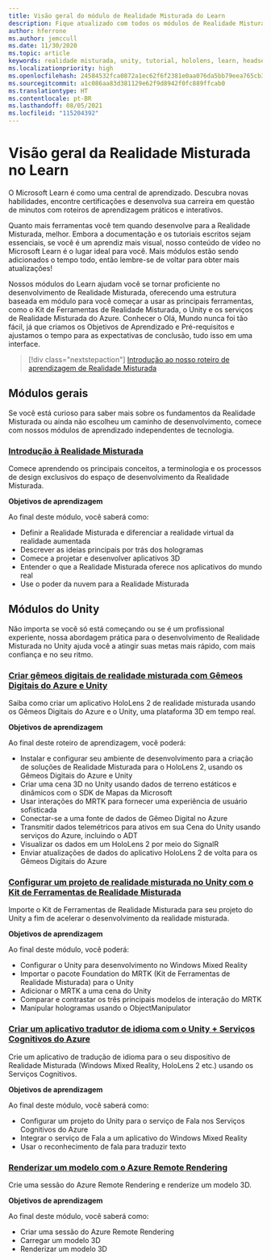 ```yaml
---
title: Visão geral do módulo de Realidade Misturada do Learn
description: Fique atualizado com todos os módulos de Realidade Misturada disponível hospedados na plataforma Microsoft Learn.
author: hferrone
ms.author: jemccull
ms.date: 11/30/2020
ms.topic: article
keywords: realidade misturada, unity, tutorial, hololens, learn, headset de realidade misturada, headset do windows mixed reality, headset de realidade virtual, o que é a realidade virtual, o que é a realidade aumentada, MRTK, kit de ferramentas de realidade misturada, tradução de linguagem, Azure, serviços cognitivos do Azure, Microsoft Learn
ms.localizationpriority: high
ms.openlocfilehash: 24584532fca0872a1ec62f6f2381e0aa076da5bb79eea765cb3a0a0f5736f36f
ms.sourcegitcommit: a1c086aa83d381129e62f9d8942f0fc889ffcab0
ms.translationtype: HT
ms.contentlocale: pt-BR
ms.lasthandoff: 08/05/2021
ms.locfileid: "115204392"
---
```

# <a name="mixed-reality-learn-overview"></a>Visão geral da Realidade Misturada no Learn

O Microsoft Learn é como uma central de aprendizado. Descubra novas habilidades, encontre certificações e desenvolva sua carreira em questão de minutos com 	roteiros de aprendizagem práticos e interativos. 

Quanto mais ferramentas você tem quando desenvolve para a Realidade Misturada, melhor. Embora a documentação e os tutoriais escritos sejam essenciais, se você é um aprendiz mais visual, nosso conteúdo de vídeo no Microsoft Learn é o lugar ideal para você. Mais módulos estão sendo adicionados o tempo todo, então lembre-se de voltar para obter mais atualizações!

Nossos módulos do Learn ajudam você se tornar proficiente no desenvolvimento de Realidade Misturada, oferecendo uma estrutura baseada em módulo para você começar a usar as principais ferramentas, como o Kit de Ferramentas de Realidade Misturada, o Unity e os serviços de Realidade Misturada do Azure. Conhecer o Olá, Mundo nunca foi tão fácil, já que criamos os Objetivos de Aprendizado e Pré-requisitos e ajustamos o tempo para as expectativas de conclusão, tudo isso em uma interface. 

> [!div class="nextstepaction"]
> [Introdução ao nosso roteiro de aprendizagem de Realidade Misturada](/learn/browse/?terms=mixed+reality)

## <a name="general-modules"></a>Módulos gerais

Se você está curioso para saber mais sobre os fundamentos da Realidade Misturada ou ainda não escolheu um caminho de desenvolvimento, comece com nossos módulos de aprendizado independentes de tecnologia.

### <a name="introduction-to-mixed-reality"></a>[Introdução à Realidade Misturada](/learn/modules/intro-to-mixed-reality/)

Comece aprendendo os principais conceitos, a terminologia e os processos de design exclusivos do espaço de desenvolvimento da Realidade Misturada.

**Objetivos de aprendizagem**

Ao final deste módulo, você saberá como:

* Definir a Realidade Misturada e diferenciar a realidade virtual da realidade aumentada
* Descrever as ideias principais por trás dos hologramas
* Comece a projetar e desenvolver aplicativos 3D
* Entender o que a Realidade Misturada oferece nos aplicativos do mundo real
* Use o poder da nuvem para a Realidade Misturada

## <a name="unity-modules"></a>Módulos do Unity

Não importa se você só está começando ou se é um profissional experiente, nossa abordagem prática para o desenvolvimento de Realidade Misturada no Unity ajuda você a atingir suas metas mais rápido, com mais confiança e no seu ritmo.

### <a name="build-mixed-reality-digital-twins-with-azure-digital-twins-and-unity"></a>[Criar gêmeos digitais de realidade misturada com Gêmeos Digitais do Azure e Unity](/learn/paths/build-mixed-reality-azure-digital-twins-unity/)

Saiba como criar um aplicativo HoloLens 2 de realidade misturada usando os Gêmeos Digitais do Azure e o Unity, uma plataforma 3D em tempo real.

**Objetivos de aprendizagem**

Ao final deste roteiro de aprendizagem, você poderá:

* Instalar e configurar seu ambiente de desenvolvimento para a criação de soluções de Realidade Misturada para o HoloLens 2, usando os Gêmeos Digitais do Azure e Unity
* Criar uma cena 3D no Unity usando dados de terreno estáticos e dinâmicos com o SDK de Mapas da Microsoft
* Usar interações do MRTK para fornecer uma experiência de usuário sofisticada
* Conectar-se a uma fonte de dados de Gêmeo Digital no Azure
* Transmitir dados telemétricos para ativos em sua Cena do Unity usando serviços do Azure, incluindo o ADT
* Visualizar os dados em um HoloLens 2 por meio do SignalR
* Enviar atualizações de dados do aplicativo HoloLens 2 de volta para os Gêmeos Digitais do Azure

### <a name="set-up-a-mixed-reality-project-in-unity-with-the-mixed-reality-toolkit"></a>[Configurar um projeto de realidade misturada no Unity com o Kit de Ferramentas de Realidade Misturada](/learn/modules/mixed-reality-toolkit-project-unity/)

Importe o Kit de Ferramentas de Realidade Misturada para seu projeto do Unity a fim de acelerar o desenvolvimento da realidade misturada.

**Objetivos de aprendizagem**

Ao final deste módulo, você poderá:

* Configurar o Unity para desenvolvimento no Windows Mixed Reality
* Importar o pacote Foundation do MRTK (Kit de Ferramentas de Realidade Misturada) para o Unity
* Adicionar o MRTK a uma cena do Unity
* Comparar e contrastar os três principais modelos de interação do MRTK
* Manipular hologramas usando o ObjectManipulator

### <a name="create-a-language-translator-app-with-unity--azure-cognitive-services"></a>[Criar um aplicativo tradutor de idioma com o Unity + Serviços Cognitivos do Azure](/learn/modules/create-language-translator-mixed-reality-application-unity-azure-cognitive-services/)

Crie um aplicativo de tradução de idioma para o seu dispositivo de Realidade Misturada (Windows Mixed Reality, HoloLens 2 etc.) usando os Serviços Cognitivos.

**Objetivos de aprendizagem**

Ao final deste módulo, você saberá como:

* Configurar um projeto do Unity para o serviço de Fala nos Serviços Cognitivos do Azure
* Integrar o serviço de Fala a um aplicativo do Windows Mixed Reality
* Usar o reconhecimento de fala para traduzir texto

### <a name="render-a-model-with-azure-remote-rendering"></a>[Renderizar um modelo com o Azure Remote Rendering](/learn/modules/render-model-azure-remote-rendering-unity/)

Crie uma sessão do Azure Remote Rendering e renderize um modelo 3D.

**Objetivos de aprendizagem**

Ao final deste módulo, você saberá como:

* Criar uma sessão do Azure Remote Rendering
* Carregar um modelo 3D
* Renderizar um modelo 3D